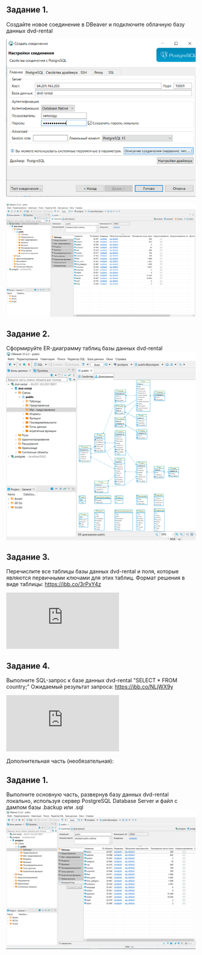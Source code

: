 ## Задание 1.
Создайте новое соединение в DBeaver и подключите облачную базу данных dvd-rental

![Скриншот1](https://github.com/GezhinOleg/SQL_34/blob/main/DZ-1/%D0%94%D0%971_1%20%D0%BF%D0%BE%D0%B4%D0%BA%D0%BB%D1%8E%D1%87%D0%B5%D0%BD%D0%B8%D0%B5.png)

![Скриншот2](https://github.com/GezhinOleg/SQL_34/blob/main/DZ-1/%D0%94%D0%971_2%20%D0%BF%D0%BE%D0%B4%D0%BA%D0%BB%D1%8E%D1%87%D0%B5%D0%BD%D0%B8%D0%B5.png)  
## Задание 2.
Сформируйте ER-диаграмму таблиц базы данных dvd-rental
![Скриншот3](https://github.com/GezhinOleg/SQL_34/blob/main/DZ-1/%D0%94%D0%972_1%20%D0%BF%D0%BE%D0%B4%D0%BA%D0%BB%D1%8E%D1%87%D0%B5%D0%BD%D0%B8%D0%B5.png)

## Задание 3.
Перечислите все таблицы базы данных dvd-rental и поля, которые являются первичными ключами для этих таблиц. Формат решения в виде таблицы: https://ibb.co/3rPxY4z

![Решение](https://github.com/GezhinOleg/SQL_34/blob/main/DZ-1/%D0%94%D0%973_1.pdf)

## Задание 4.
Выполните SQL-запрос к базе данных dvd-rental "SELECT * FROM country;"
Ожидаемый результат запроса: https://ibb.co/NLjWX9y

![Решение](https://github.com/GezhinOleg/SQL_34/blob/main/DZ-1/%D0%94%D0%974_1.html)

Дополнительная часть (необязательная):

## Задание 1.
 Выполните основную часть, развернув базу данных dvd-rental локально, используя сервер PostgreSQL Database Server и файл с дампом базы .backup или .sql
 ![Решение](https://github.com/GezhinOleg/SQL_34/blob/main/DZ-1/%D0%94%D0%BE%D0%BF%D0%94%D0%97_1.png)
